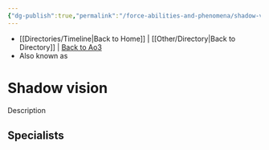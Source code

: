 ```yaml
---
{"dg-publish":true,"permalink":"/force-abilities-and-phenomena/shadow-vision/","tags":["light dark universal","control sense alter","forcepower"]}
---
```


- [[Directories/Timeline\|Back to Home]] | [[Other/Directory\|Back to Directory]] | [Back to Ao3](https://archiveofourown.org/works/19334440/chapters/45992584)
- Also known as 

# Shadow vision
Description

**Specialists**
- 